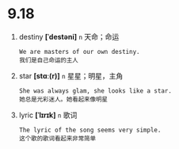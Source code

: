 # 9.18

1. destiny **[ˈdestəni]** `n` 天命；命运

   ```
   We are masters of our own destiny.
   我们是自己命运的主人
   ```

2. star **[stɑː(r)]** `n` 星星；明星，主角

   ```
   She was always glam, she looks like a star.
   她总是光彩迷人。她看起来像明星
   ```

3. lyric **[ˈlɪrɪk]** `n` 歌词
   ```
   The lyric of the song seems very simple.
   这个歌的歌词看起来非常简单
   ```
